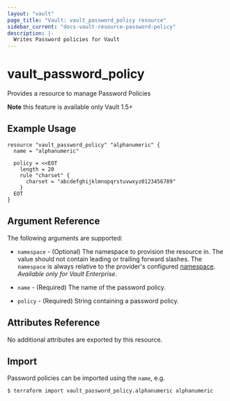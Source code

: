 ```yaml
---
layout: "vault"
page_title: "Vault: vault_password_policy resource"
sidebar_current: "docs-vault-resource-password-policy"
description: |-
  Writes Password policies for Vault
---
```


# vault\_password\_policy

Provides a resource to manage Password Policies 

**Note** this feature is available only Vault 1.5+ 

## Example Usage

```hcl
resource "vault_password_policy" "alphanumeric" {
  name = "alphanumeric"

  policy = <<EOT
    length = 20
    rule "charset" {
      charset = "abcdefghijklmnopqrstuvwxyz0123456789"
    }
  EOT
}
```

## Argument Reference

The following arguments are supported:

* `namespace` - (Optional) The namespace to provision the resource in.
  The value should not contain leading or trailing forward slashes.
  The `namespace` is always relative to the provider's configured [namespace](/docs/providers/vault#namespace).
   *Available only for Vault Enterprise*.

* `name` - (Required) The name of the password policy.

* `policy` - (Required) String containing a password policy.

## Attributes Reference

No additional attributes are exported by this resource.

## Import

Password policies can be imported using the `name`, e.g.

```
$ terraform import vault_password_policy.alphanumeric alphanumeric
```
